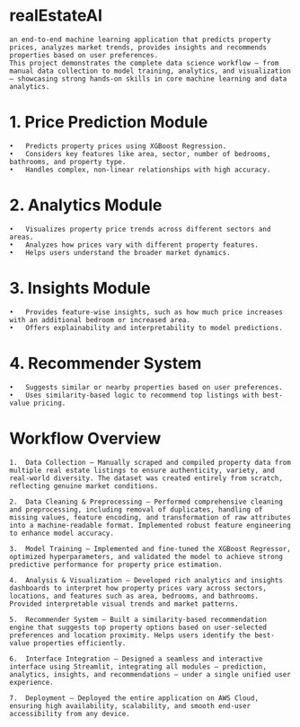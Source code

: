 # realEstateAI 
    an end-to-end machine learning application that predicts property prices, analyzes market trends, provides insights and recommends properties based on user preferences.
    This project demonstrates the complete data science workflow — from manual data collection to model training, analytics, and visualization — showcasing strong hands-on skills in core machine learning and data analytics.

# 1. Price Prediction Module
	•	Predicts property prices using XGBoost Regression.
	•	Considers key features like area, sector, number of bedrooms, bathrooms, and property type.
	•	Handles complex, non-linear relationships with high accuracy.

# 2. Analytics Module
	•	Visualizes property price trends across different sectors and areas.
	•	Analyzes how prices vary with different property features.
	•	Helps users understand the broader market dynamics.

# 3. Insights Module
	•	Provides feature-wise insights, such as how much price increases with an additional bedroom or increased area.
	•	Offers explainability and interpretability to model predictions.

# 4. Recommender System
	•	Suggests similar or nearby properties based on user preferences.
	•	Uses similarity-based logic to recommend top listings with best-value pricing.

# Workflow Overview
	1.	Data Collection – Manually scraped and compiled property data from multiple real estate listings to ensure authenticity, variety, and real-world diversity. The dataset was created entirely from scratch, reflecting genuine market conditions.

	2.	Data Cleaning & Preprocessing – Performed comprehensive cleaning and preprocessing, including removal of duplicates, handling of missing values, feature encoding, and transformation of raw attributes into a machine-readable format. Implemented robust feature engineering to enhance model accuracy.

	3.	Model Training – Implemented and fine-tuned the XGBoost Regressor, optimized hyperparameters, and validated the model to achieve strong predictive performance for property price estimation.

	4.	Analysis & Visualization – Developed rich analytics and insights dashboards to interpret how property prices vary across sectors, locations, and features such as area, bedrooms, and bathrooms. Provided interpretable visual trends and market patterns.

	5.	Recommender System – Built a similarity-based recommendation engine that suggests top property options based on user-selected preferences and location proximity. Helps users identify the best-value properties efficiently.

	6.	Interface Integration – Designed a seamless and interactive interface using Streamlit, integrating all modules — prediction, analytics, insights, and recommendations — under a single unified user experience.
    
	7.	Deployment – Deployed the entire application on AWS Cloud, ensuring high availability, scalability, and smooth end-user accessibility from any device.